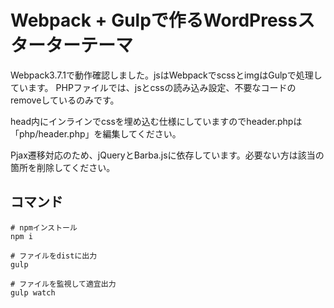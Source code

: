 # Webpack + Gulpで作るWordPressスターターテーマ

Webpack3.7.1で動作確認しました。jsはWebpackでscssとimgはGulpで処理しています。
PHPファイルでは、jsとcssの読み込み設定、不要なコードのremoveしているのみです。

head内にインラインでcssを埋め込む仕様にしていますのでheader.phpは「php/header.php」を編集してください。

Pjax遷移対応のため、jQueryとBarba.jsに依存しています。必要ない方は該当の箇所を削除してください。

## コマンド

```
# npmインストール
npm i

# ファイルをdistに出力
gulp

# ファイルを監視して適宜出力
gulp watch
```

